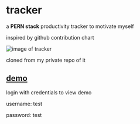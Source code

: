 # tracker

a **PERN stack** productivity tracker to motivate myself

inspired by github contribution chart

![image of tracker](https://i.imgur.com/vq5ECfY.png)

cloned from my private repo of it

## [demo](http://blaukc-tracker.herokuapp.com)

login with credentials to view demo

username: test

password: test
